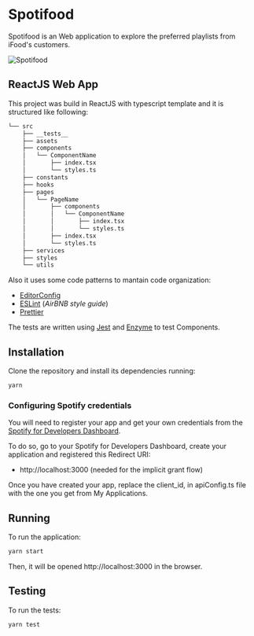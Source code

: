# Spotifood

Spotifood is an Web application to explore the preferred playlists from iFood's customers.

![Spotifood](https://github.com/tmegumi/ifood-frontend-test/tree/master/assets/spotifood.png)

## ReactJS Web App
This project was build in ReactJS with typescript template and it is structured like following:

```bash
└── src
    ├── __tests__
    ├── assets
    ├── components
    │   └── ComponentName
    │       ├── index.tsx
    │       └── styles.ts
    ├── constants
    ├── hooks
    ├── pages
    │   └── PageName
    │       ├── components
    │       │   └── ComponentName
    │       │       ├── index.tsx
    │       │       └── styles.ts
    │       ├── index.tsx
    │       └── styles.ts
    ├── services
    ├── styles
    └── utils
```
Also it uses some code patterns to mantain code organization:
* [EditorConfig](https://editorconfig.org/)
* [ESLint](https://eslint.org/) (*AirBNB style guide*)
* [Prettier](https://prettier.io/)

The tests are written using [Jest](https://jestjs.io/) and [Enzyme](https://github.com/enzymejs/enzyme) to test Components.

## Installation
Clone the repository and install its dependencies running:
```bash
yarn
```
### Configuring Spotify credentials
You will need to register your app and get your own credentials from the [Spotify for Developers Dashboard](https://developer.spotify.com/dashboard/login).

To do so, go to your Spotify for Developers Dashboard, create your application and registered this Redirect URI:
* http://localhost:3000 (needed for the implicit grant flow)

Once you have created your app, replace the client_id, in apiConfig.ts file with the one you get from My Applications.

## Running
To run the application:
```bash
yarn start
```
Then, it will be opened http://localhost:3000 in the browser.
## Testing
To run the tests:

```bash
yarn test
```
